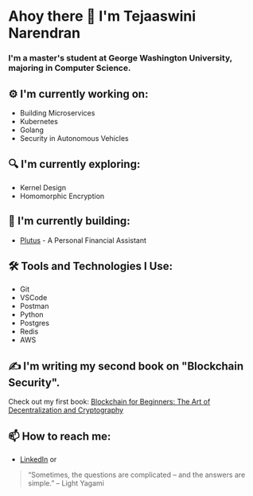 # Ahoy there 👋 I'm Tejaaswini Narendran

### I'm a master's student at George Washington University, majoring in Computer Science.

## ⚙️ I'm currently working on:
- Building Microservices
- Kubernetes
- Golang
- Security in Autonomous Vehicles

## 🔍 I'm currently exploring:
- Kernel Design 
- Homomorphic Encryption

## 🧩 I'm currently building:
- [Plutus](https://github.com/bunsamosa/plutus/) - A Personal Financial Assistant 

## 🛠 Tools and Technologies I Use:
- Git
- VSCode
- Postman
- Python
- Postgres
- Redis
- AWS

## ✍️ I'm writing my second book on "Blockchain Security".  
Check out my first book: [Blockchain for Beginners: The Art of Decentralization and Cryptography](https://www.shroffpublishers.com/books/9789352138852/)

## 📫 How to reach me:
- [LinkedIn](https://www.linkedin.com/in/tejaaswini) or [](tejaaswini.com)

> “Sometimes, the questions are complicated – and the answers are simple.” – Light Yagami
